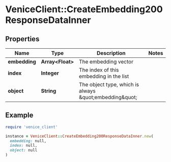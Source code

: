 # VeniceClient::CreateEmbedding200ResponseDataInner

## Properties

| Name | Type | Description | Notes |
| ---- | ---- | ----------- | ----- |
| **embedding** | **Array&lt;Float&gt;** | The embedding vector |  |
| **index** | **Integer** | The index of this embedding in the list |  |
| **object** | **String** | The object type, which is always \&quot;embedding\&quot; |  |

## Example

```ruby
require 'venice_client'

instance = VeniceClient::CreateEmbedding200ResponseDataInner.new(
  embedding: null,
  index: null,
  object: null
)
```

